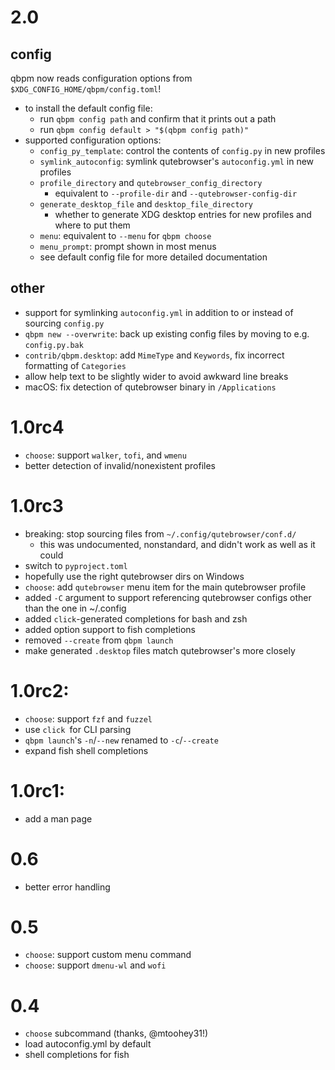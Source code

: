 # 2.0
## config
qbpm now reads configuration options from `$XDG_CONFIG_HOME/qbpm/config.toml`!
  - to install the default config file:
    - run `qbpm config path` and confirm that it prints out a path
    - run `qbpm config default > "$(qbpm config path)"`
  - supported configuration options:
    - `config_py_template`: control the contents of `config.py` in new profiles
    - `symlink_autoconfig`: symlink qutebrowser's `autoconfig.yml` in new profiles
    - `profile_directory` and `qutebrowser_config_directory`
      - equivalent to `--profile-dir` and `--qutebrowser-config-dir` 
    - `generate_desktop_file` and `desktop_file_directory`
      - whether to generate XDG desktop entries for new profiles and where to put them
    - `menu`: equivalent to `--menu` for `qbpm choose`
    - `menu_prompt`: prompt shown in most menus
    - see default config file for more detailed documentation

## other
  - support for symlinking `autoconfig.yml` in addition to or instead of sourcing `config.py`
  - `qbpm new --overwrite`: back up existing config files by moving to e.g. `config.py.bak`
  - `contrib/qbpm.desktop`: add `MimeType` and `Keywords`, fix incorrect formatting of `Categories`
  - allow help text to be slightly wider to avoid awkward line breaks
  - macOS: fix detection of qutebrowser binary in `/Applications`

# 1.0rc4
  - `choose`: support `walker`, `tofi`, and `wmenu`
  - better detection of invalid/nonexistent profiles

# 1.0rc3
  - breaking: stop sourcing files from `~/.config/qutebrowser/conf.d/`
    - this was undocumented, nonstandard, and didn't work as well as it could
  - switch to `pyproject.toml`
  - hopefully use the right qutebrowser dirs on Windows
  - `choose`: add `qutebrowser` menu item for the main qutebrowser profile
  - added `-C` argument to support referencing qutebrowser configs other than the one in ~/.config
  - added `click`-generated completions for bash and zsh
  - added option support to fish completions
  - removed `--create` from `qbpm launch`
  - make generated `.desktop` files match qutebrowser's more closely

# 1.0rc2:
  - `choose`: support `fzf` and `fuzzel`
  - use `click `for CLI parsing
  - `qbpm launch`'s `-n`/`--new` renamed to `-c`/`--create`
  - expand fish shell completions

# 1.0rc1:
  - add a man page

# 0.6
  - better error handling

# 0.5
  - `choose`: support custom menu command
  - `choose`: support `dmenu-wl` and `wofi`

# 0.4
  - `choose` subcommand (thanks, @mtoohey31!)
  - load autoconfig.yml by default
  - shell completions for fish
